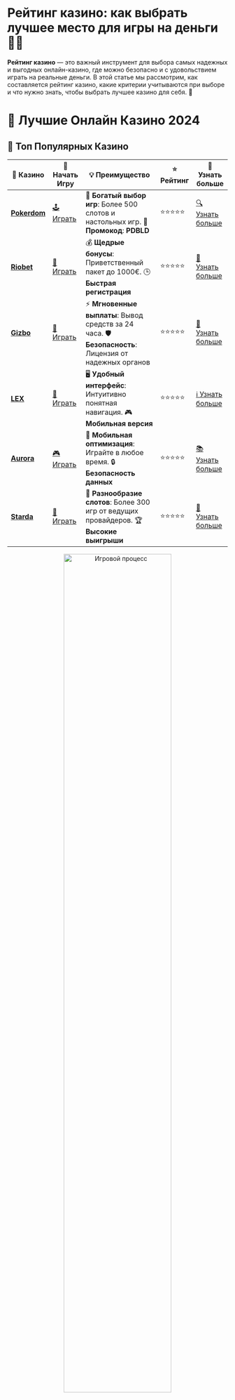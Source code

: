 # Рейтинг казино: как выбрать лучшее место для игры на деньги 🎰💸

**Рейтинг казино** — это важный инструмент для выбора самых надежных и выгодных онлайн-казино, где можно безопасно и с удовольствием играть на реальные деньги. В этой статье мы рассмотрим, как составляется рейтинг казино, какие критерии учитываются при выборе и что нужно знать, чтобы выбрать лучшее казино для себя. 🌟

# 🎰 Лучшие Онлайн Казино 2024

## 🌟 Топ Популярных Казино

| 🎲 **Казино** | 🔗 **Начать Игру** | 💡 **Преимущество** | ⭐ **Рейтинг** | 🔗 **Узнать больше** |
|--------------|---------------------|---------------------|----------------|----------------------|
| [**Pokerdom**](https://brandplay.link/4k77v2yx) | [🕹️ Играть](https://brandplay.link/4k77v2yx) | 🎉 **Богатый выбор игр**: Более 500 слотов и настольных игр. 🎁 **Промокод**: **PDBLD** | ⭐⭐⭐⭐⭐ | [🔍 Узнать больше](https://brandplay.link/4k77v2yx) |
| [**Riobet**](https://brandplay.link/7xBLTPyj) | [🎰 Играть](https://brandplay.link/7xBLTPyj) | 💰 **Щедрые бонусы**: Приветственный пакет до 1000€. 🕒 **Быстрая регистрация** | ⭐⭐⭐⭐⭐ | [📖 Узнать больше](https://brandplay.link/7xBLTPyj) |
| [**Gizbo**](https://brandplay.link/bprXw4YV) | [🎲 Играть](https://brandplay.link/bprXw4YV) | ⚡ **Мгновенные выплаты**: Вывод средств за 24 часа. 🛡️ **Безопасность**: Лицензия от надежных органов | ⭐⭐⭐⭐⭐ | [📝 Узнать больше](https://brandplay.link/bprXw4YV) |
| [**LEX**](https://brandplay.link/zW4hdDFV) | [🤑 Играть](https://brandplay.link/zW4hdDFV) | 🖥️ **Удобный интерфейс**: Интуитивно понятная навигация. 🎮 **Мобильная версия** | ⭐⭐⭐⭐⭐ | [ℹ️ Узнать больше](https://brandplay.link/zW4hdDFV) |
| [**Aurora**](https://10trafic-stat2.com/click/668546556bcc6313411604bd/6766/13032/subaccount) | [🎮 Играть](https://10trafic-stat2.com/click/668546556bcc6313411604bd/6766/13032/subaccount) | 📱 **Мобильная оптимизация**: Играйте в любое время. 🔒 **Безопасность данных** | ⭐⭐⭐⭐⭐ | [📚 Узнать больше](https://10trafic-stat2.com/click/668546556bcc6313411604bd/6766/13032/subaccount) |
| [**Starda**](https://brandplay.link/fB7xwRFL) | [🎯 Играть](https://brandplay.link/fB7xwRFL) | 🎰 **Разнообразие слотов**: Более 300 игр от ведущих провайдеров. 🏆 **Высокие выигрыши** | ⭐⭐⭐⭐⭐ | [🔎 Узнать больше](https://brandplay.link/fB7xwRFL) |

<div align="center">
    <img src="https://i.pinimg.com/originals/87/9e/b9/879eb9354dd0699582408b68f2e253b2.gif" alt="Игровой процесс" width="70%">
</div>

## 💎 Лучшие Бонусы и Акции

| 🎲 **Казино** | 🔗 **Начать Игру** | 💡 **Преимущество** | ⭐ **Рейтинг** | 🔗 **Узнать больше** |
|--------------|---------------------|---------------------|----------------|----------------------|
| [**Kometa**](https://brandplay.link/8ZymQJV8) | [🎰 Играть](https://brandplay.link/8ZymQJV8) | 🎁 **Эксклюзивные бонусы**: Регулярные акции и промо. 🔄 **Программы лояльности** | ⭐⭐⭐⭐☆ | [🔍 Узнать больше](https://brandplay.link/8ZymQJV8) |
| [**R7**](https://brandplay.link/bMd3Yjsw) | [🕹️ Играть](https://brandplay.link/bMd3Yjsw) | 🕒 **Круглосуточная поддержка**: Всегда на связи. 💸 **Высокие лимиты** | ⭐⭐⭐⭐☆ | [📖 Узнать больше](https://brandplay.link/bMd3Yjsw) |
| [**7K**](https://brandplay.link/BvQyFShp) | [🎲 Играть](https://brandplay.link/BvQyFShp) | 🌟 **Эксклюзивные бонусы**: Только для VIP игроков. 🎉 **Сезонные акции** | ⭐⭐⭐⭐☆ | [📝 Узнать больше](https://brandplay.link/BvQyFShp) |
| [**Kent**](https://brandplay.link/Fv2WP3js) | [🤑 Играть](https://brandplay.link/Fv2WP3js) | 📈 **Высокий RTP**: Более 98%. 💼 **Профессиональная поддержка** | ⭐⭐⭐⭐☆ | [ℹ️ Узнать больше](https://brandplay.link/Fv2WP3js) |
| [**1Xslots**](https://brandplay.link/hSB1khtr) | [🎮 Играть](https://brandplay.link/hSB1khtr) | 🎉 **Множество акций**: Еженедельные бонусы и турниры. 🛡️ **Безопасность** | ⭐⭐⭐⭐☆ | [📚 Узнать больше](https://brandplay.link/hSB1khtr) |
| [**Gama**](https://brandplay.link/j6NMKsDz) | [🎯 Играть](https://brandplay.link/j6NMKsDz) | 🔍 **Интуитивный интерфейс**: Легкость использования. 🏅 **Престижные турниры** | ⭐⭐⭐⭐☆ | [🔎 Узнать больше](https://brandplay.link/j6NMKsDz) |

<div align="center">
    <img src="https://i.pinimg.com/originals/87/9e/b9/879eb9354dd0699582408b68f2e253b2.gif" alt="Игровой процесс" width="70%">
</div>

## 🚀 Быстрые Выигрыши и Поддержка

| 🎲 **Казино** | 🔗 **Начать Игру** | 💡 **Преимущество** | ⭐ **Рейтинг** | 🔗 **Узнать больше** |
|--------------|---------------------|---------------------|----------------|----------------------|
| [**Onion**](https://brandplay.link/zBGRVpQ9) | [🎰 Играть](https://brandplay.link/zBGRVpQ9) | 🤑 **Низкие ставки**: Идеально для начинающих. 🔄 **Быстрые выводы** | ⭐⭐⭐⭐☆ | [🔍 Узнать больше](https://brandplay.link/zBGRVpQ9) |
| [**Чемпион**](https://temon-gter.cfd/go/lRq?p80412p304504pcc44t17455) | [🕹️ Играть](https://temon-gter.cfd/go/lRq?p80412p304504pcc44t17455) | 🏅 **Лояльная программа**: Награды за активность. 🎁 **Ежемесячные бонусы** | ⭐⭐⭐⭐☆ | [📖 Узнать больше](https://temon-gter.cfd/go/lRq?p80412p304504pcc44t17455) |
| [**Vavada**](https://vavadapartner.pro/?promo=ea5c9275-6854-4505-94fc-95ab18221945-linkb2) | [🎲 Играть](https://vavadapartner.pro/?promo=ea5c9275-6854-4505-94fc-95ab18221945-linkb2) | 🚀 **Быстрая регистрация**: Начните играть мгновенно. 🔐 **Безопасные транзакции** | ⭐⭐⭐⭐☆ | [📝 Узнать больше](https://vavadapartner.pro/?promo=ea5c9275-6854-4505-94fc-95ab18221945-linkb2) |
| [**Friends**](https://gofriends.kim/linkb2) | [🤑 Играть](https://gofriends.kim/linkb2) | 🤝 **Социальные игры**: Играйте с друзьями. 🌐 **Мультиплатформенность** | ⭐⭐⭐⭐☆ | [ℹ️ Узнать больше](https://gofriends.kim/linkb2) |
| [**1WIN**](https://brandplay.link/smXVpBbG) | [🎮 Играть](https://brandplay.link/smXVpBbG) | 🏆 **Турниры с большими призами**: Присоединяйтесь к состязаниям. 🎯 **Акции каждый день** | ⭐⭐⭐⭐⭐ | [🔍 Узнать больше](https://brandplay.link/smXVpBbG) |
| [**Drip**](https://drp-ircp01.com/c07e6a3db) | [🎯 Играть](https://drp-ircp01.com/c07e6a3db) | 🌐 **Инновационные игры**: Новейшие игровые технологии. 🛡️ **Высокая безопасность** | ⭐⭐⭐⭐☆ | [🔎 Узнать больше](https://drp-ircp01.com/c07e6a3db) |

✨ **Выбирайте лучшее казино для себя и наслаждайтесь игрой! Удачи!** ✨

![Рейтинг казино](https://i.pinimg.com/originals/a9/29/6e/a9296ea1cf6a7c20a985e593451f0323.png)

<div align="center">
    <img src="https://i.pinimg.com/originals/87/9e/b9/879eb9354dd0699582408b68f2e253b2.gif" alt="Рейтинг казино" width="70%">
</div>

---

### Как формируется **рейтинг казино**? 💰

Для составления **рейтинга казино** учитываются несколько ключевых факторов, которые позволяют объективно оценить качество и безопасность онлайн-казино. Вот основные критерии, которые влияют на рейтинг:

1. **Лицензия и безопасность** 🔒  
   Одним из главных факторов является наличие лицензии у казино. Лицензированные казино обеспечивают честность игры, защиту данных игроков и безопасные транзакции.

2. **Методы депозита и вывода средств** 💳  
   Удобство пополнения счета и вывода выигрышей также играет важную роль. В топовых казино должны быть представлены различные способы оплаты, включая банковские карты, электронные кошельки и криптовалюты.

3. **Выбор игр** 🎮  
   Казино с широким выбором игр, таких как слоты, настольные игры, рулетка и покер, всегда получат более высокую оценку. Чем больше разнообразие, тем лучше для игроков.

4. **Бонусы и акции** 🎁  
   ТОП казино предлагают привлекательные бонусы для новых и постоянных игроков. Это могут быть бонусы на депозит, фриспины, кэшбэк и другие акции, которые увеличивают шансы на выигрыш.

5. **Отзывы игроков** ⭐  
   Репутация казино среди игроков также имеет значение. Рейтинг казино часто формируется на основе реальных отзывов пользователей, что помогает оценить качество сервиса и поддержку клиентов.

---

### Преимущества **рейтинга казино** 💥

1. **Надежность и безопасность** 🔒  
   Казино с высоким рейтингом имеют лицензию и обеспечивают безопасность игроков, что гарантирует честность игры и защиту личных данных.

2. **Выбор и разнообразие игр** 🎮  
   В казино с хорошим рейтингом всегда представлен широкий выбор игр, включая популярные слоты, настольные игры и живое казино.

3. **Щедрые бонусы** 🎁  
   Рейтинг казино часто включает те, которые предлагают выгодные бонусы для новых и постоянных игроков. Это позволяет вам увеличить ваш банкролл и играть дольше.

4. **Поддержка клиентов** 💬  
   Высокий рейтинг также присваивается казино с качественной службой поддержки, которая оперативно решает все вопросы игроков.

5. **Мобильная совместимость** 📱  
   Рейтинг казино также зависит от того, насколько удобно играть на мобильных устройствах. Множество казино с высоким рейтингом предлагают приложения или адаптированные сайты для смартфонов.

---

### Как выбрать лучшее казино из **рейтинга**? 🎯

1. **Сравнивайте казино по критериям** 🔍  
   Прежде чем выбрать казино, сравните их по основным критериям: лицензия, способы оплаты, выбор игр и бонусы. Это поможет вам выбрать наиболее подходящее для игры.

2. **Читайте отзывы игроков** 📢  
   Изучите множественные отзывы других игроков, чтобы узнать, какие казино обеспечивают лучший опыт и сервис. Это поможет избежать неприятных ситуаций и проблем.

3. **Пробуйте играть в демо-режиме** 🎮  
   Многие казино предлагают демо-режимы, где можно попробовать игры бесплатно. Это даст вам возможность оценить качество интерфейса и интерфейса игр, прежде чем делать реальные ставки.

4. **Следите за акциями и бонусами** 🎁  
   Если бонусы для вас важны, выбирайте казино с лучшими предложениями. Рейтинг казино обычно учитывает привлекательность бонусных предложений и акций.

---

### Заключение 🎯

**Рейтинг казино** — это важный инструмент для выбора лучших онлайн-казино, где можно не только безопасно играть, но и выигрывать реальные деньги. Обратите внимание на лицензирование, выбор игр, методы депозита, бонусы и отзывы игроков, чтобы выбрать казино, которое подойдет именно вам. 

💬 **Используйте рейтинг казино, чтобы найти лучшее место для игры и испытать свою удачу!**
